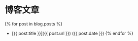 # 博客文章

{% for post in blog.posts %}
- [{{ post.title }}]({{ post.url }}) ({{ post.date }})
{% endfor %}
